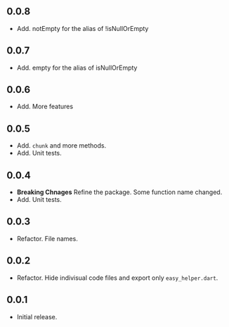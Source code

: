 ## 0.0.8
* Add. notEmpty for the alias of !isNullOrEmpty

## 0.0.7
* Add. empty for the alias of isNullOrEmpty

## 0.0.6
* Add. More features

## 0.0.5
* Add. `chunk` and more methods.
* Add. Unit tests.

## 0.0.4
* **Breaking Chnages** Refine the package. Some function name changed.
* Add. Unit tests.

## 0.0.3
* Refactor. File names.


## 0.0.2
* Refactor. Hide indivisual code files and export only `easy_helper.dart`.

## 0.0.1
* Initial release.
